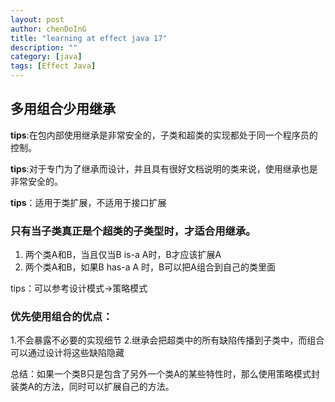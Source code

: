 ```yaml
---
layout: post
author: chenDoInG
title: "learning at effect java 17"
description: ""
category: [java]
tags: [Effect Java]
---
```

## 多用组合少用继承

**tips**:在包内部使用继承是非常安全的，子类和超类的实现都处于同一个程序员的控制。

**tips**:对于专门为了继承而设计，并且具有很好文档说明的类来说，使用继承也是非常安全的。

**tips**：适用于类扩展，不适用于接口扩展

### 只有当子类真正是个超类的子类型时，才适合用继承。


1.	两个类A和B，当且仅当B is-a A时，B才应该扩展A
2.	两个类A和B，如果B has-a A 时，B可以把A组合到自己的类里面

tips：可以参考设计模式->策略模式

### 优先使用组合的优点：

1.不会暴露不必要的实现细节
2.继承会把超类中的所有缺陷传播到子类中，而组合可以通过设计将这些缺陷隐藏

总结：如果一个类B只是包含了另外一个类A的某些特性时，那么使用策略模式封装类A的方法，同时可以扩展自己的方法。

